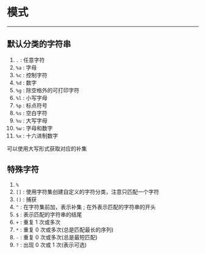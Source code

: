 # 模式
---

## 默认分类的字符串

1. `.` : 任意字符
2. `%a` : 字母
3. `%c` : 控制字符
4. `%d` : 数字
5. `%g` : 除空格外的可打印字符
6. `%l` : 小写字母
7. `%p` : 标点符号
8. `%s` : 空白字符
9. `%u` : 大写字母
10. `%w` : 字母和数字
11. `%x` : 十六进制数字

可以使用大写形式获取对应的补集

## 特殊字符

1. `%`
2. `[]` : 使用字符集创建自定义的字符分类，注意只匹配一个字符
3. `()` : 捕获
4. `^` : 在字符集前加，表示补集 ; 在外表示匹配的字符串的开头
5. `$` : 表示匹配的字符串的结尾
6. `+` : 重复 1 次或多次
7. `*` : 重复 0 次或多次(总是匹配最长的序列)
8. `-` : 重复 0 次或多次(总是最短匹配)
9. `?` : 出现 0 次或 1 次(表示可选)